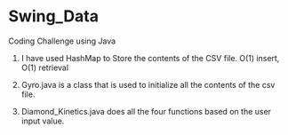 # Swing_Data
Coding Challenge using Java

1) I have used  HashMap to Store the contents of the CSV file.
O(1) insert, O(1) retrieval

2) Gyro.java is a class that is used to initialize all the contents of the csv file.

3) Diamond_Kinetics.java does all the four functions based on the user input value.

